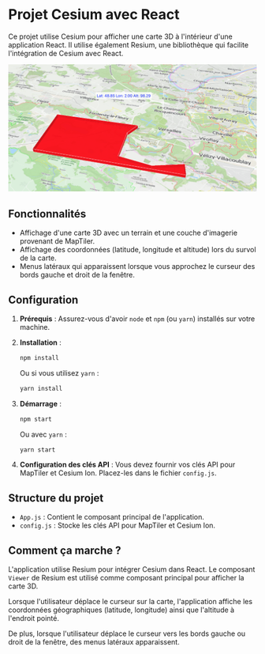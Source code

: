 # Projet Cesium avec React

Ce projet utilise Cesium pour afficher une carte 3D à l'intérieur d'une application React. Il utilise également Resium, une bibliothèque qui facilite l'intégration de Cesium avec React.

![airtraj3d](./doc/airtraj.png)

## Fonctionnalités

- Affichage d'une carte 3D avec un terrain et une couche d'imagerie provenant de MapTiler.
- Affichage des coordonnées (latitude, longitude et altitude) lors du survol de la carte.
- Menus latéraux qui apparaissent lorsque vous approchez le curseur des bords gauche et droit de la fenêtre.

## Configuration

1. **Prérequis** : Assurez-vous d'avoir `node` et `npm` (ou `yarn`) installés sur votre machine.

2. **Installation** :
    ```bash
    npm install
    ```

    Ou si vous utilisez `yarn` :

    ```bash
    yarn install
    ```

3. **Démarrage** :
    ```bash
    npm start
    ```

    Ou avec `yarn` :

    ```bash
    yarn start
    ```

4. **Configuration des clés API** : Vous devez fournir vos clés API pour MapTiler et Cesium Ion. Placez-les dans le fichier `config.js`.

## Structure du projet

- `App.js` : Contient le composant principal de l'application.
- `config.js` : Stocke les clés API pour MapTiler et Cesium Ion.

## Comment ça marche ?

L'application utilise Resium pour intégrer Cesium dans React. Le composant `Viewer` de Resium est utilisé comme composant principal pour afficher la carte 3D.

Lorsque l'utilisateur déplace le curseur sur la carte, l'application affiche les coordonnées géographiques (latitude, longitude) ainsi que l'altitude à l'endroit pointé.

De plus, lorsque l'utilisateur déplace le curseur vers les bords gauche ou droit de la fenêtre, des menus latéraux apparaissent.
